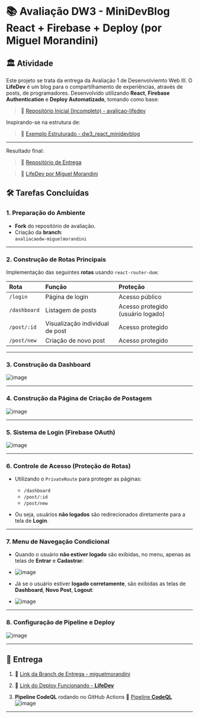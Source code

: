 # 📚 Avaliação DW3 - MiniDevBlog React + Firebase + Deploy (por Miguel Morandini)

## 🏛️ Atividade
Este projeto se trata da entrega da Avaliação 1 de Desenvolviemto Web III. O **LifeDev** é um blog para o compartilhamento de experiências, através de posts, de programadores.
Desenvolvido utilizando **React**, **Firebase Authentication** e **Deploy Automatizado**, tomando como base:

> 🔗 [Repositório Inicial (Incompleto) - avalicao-lifedev](https://github.com/victoricoma/avaliacao-lifedev.git)

Inspirando-se na estrutura de:

> 🔗 [Exemplo Estruturado - dw3_react_minidevblog](https://github.com/victoricoma/dw3_react_minidevblog)

---
Resultado final:

> 🔗 [Repositório de Entrega](https://github.com/miguelmorandini/avaliacao-lifedev)

> 🔗 [LifeDev por Miguel Morandini](https://avaliacaodw3-2d34e.web.app)

## 🛠️ Tarefas Concluídas

### 1. Preparação do Ambiente

- **Fork** do repositório de avaliação.
- Criação da **branch**:  
  `avaliacaodw-miguelmorandini`

---

### 2. Construção de Rotas Principais

Implementação das seguintes **rotas** usando `react-router-dom`:

| Rota | Função | Proteção |
|:-----|:-------|:---------|
| `/login` | Página de login | Acesso público |
| `/dashboard` | Listagem de posts | Acesso protegido (usuário logado) |
| `/post/:id` | Visualização individual de post | Acesso protegido |
| `/post/new` | Criação de novo post | Acesso protegido |

---

### 3. Construção da Dashboard

![image](https://github.com/user-attachments/assets/50946f3a-fca8-499b-aac7-70df1f19db77)

---

### 4. Construção da Página de Criação de Postagem

![image](https://github.com/user-attachments/assets/186382cb-9f15-455c-b333-9a08257ba248)

---

### 5. Sistema de Login (Firebase OAuth)

![image](https://github.com/user-attachments/assets/79dedba3-3051-4c21-8a96-ee1c5487fab3)

---

### 6. Controle de Acesso (Proteção de Rotas)

- Utilizando o `PrivateRoute` para proteger as páginas:
  - `/dashboard`
  - `/post/:id`
  - `/post/new`

- Ou seja, usuários **não logados** são redirecionados diretamente para a tela de **Login**.

---

### 7. Menu de Navegação Condicional

- Quando o usuário **não estiver logado** são exibidas, no menu, apenas as telas de **Entrar** e **Cadastrar**:
- 
  ![image](https://github.com/user-attachments/assets/46e54762-ecf8-41f1-b9be-aac61676218b)

- Já se o usuário estiver **logado corretamente**, são exibidas as telas de **Dashboard**, **Novo Post**, **Logout**:
- 
  ![image](https://github.com/user-attachments/assets/a992b46c-9427-4304-ad57-b21cf1f55697)

---

### 8. Configuração de Pipeline e Deploy

![image](https://github.com/user-attachments/assets/0a906ab2-12ce-4ad9-b19a-99185ae63554)

---

## 📌 Entrega

1. 🔗 [Link da Branch de Entrega - miguelmorandini](https://github.com/miguelmorandini/avaliacao-lifedev/tree/avaliacaodw-miguelmorandini)

2. 🔗 [Link do Deploy Funcionando - **LifeDev**](https://github.com/miguelmorandini/avaliacao-lifedev/tree/avaliacaodw-miguelmorandini)

3. **Pipeline CodeQL** rodando no GitHub Actions
   🔗 [Pipeline **CodeQL**](https://github.com/miguelmorandini/avaliacao-lifedev/actions/runs/14941358286)
  ![image](https://github.com/user-attachments/assets/e68af44d-5346-4601-a34e-8c9c1485e216)

---
